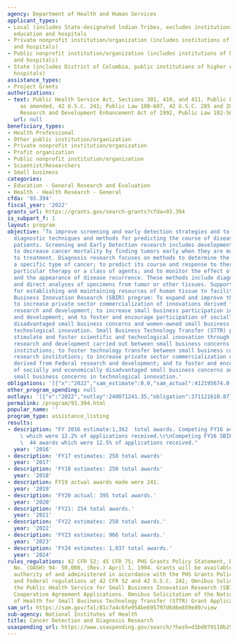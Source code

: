 ```yaml
---
agency: Department of Health and Human Services
applicant_types:
- Local (includes State-designated lndian Tribes, excludes institutions of higher
  education and hospitals
- Private nonprofit institution/organization (includes institutions of higher education
  and hospitals)
- Public nonprofit institution/organization (includes institutions of higher education
  and hospitals)
- State (includes District of Columbia, public institutions of higher education and
  hospitals)
assistance_types:
- Project Grants
authorizations:
- text: Public Health Service Act, Sections 301, 410, and 411, Public Law 78-410,
    as amended, 42 U.S.C. 241; Public Law 100-607, 42 U.S.C. 285 and 285a; Small Business
    Research and Development Enhancement Act of 1992, Public Law 102-564.
  url: null
beneficiary_types:
- Health Professional
- Other public institution/organization
- Private nonprofit institution/organization
- Profit organization
- Public nonprofit institution/organization
- Scientist/Researchers
- Small business
categories:
- Education - General Research and Evaluation
- Health - Health Research - General
cfda: '93.394'
fiscal_year: '2022'
grants_url: https://grants.gov/search-grants?cfda=93.394
is_subpart_f: 1
layout: program
objective: 'To improve screening and early detection strategies and to develop accurate
  diagnostic techniques and methods for predicting the course of disease in cancer
  patients. Screening and Early Detection research includes development of strategies
  to decrease cancer mortality by finding tumors early when they are more amenable
  to treatment. Diagnosis research focuses on methods to determine the presence of
  a specific type of cancer; to predict its course and response to therapy, both a
  particular therapy or a class of agents; and to monitor the effect of the therapy
  and the appearance of disease recurrence. These methods include diagnostic imaging
  and direct analyses of specimens from tumor or other tissues. Support is also provided
  for establishing and maintaining resources of human tissue to facilitate research.  Small
  Business Innovation Research (SBIR) program: To expand and improve the SBIR program;
  to increase private sector commercialization of innovations derived from Federal
  research and development; to increase small business participation in Federal research
  and development; and to foster and encourage participation of socially and economically
  disadvantaged small business concerns and women-owned small business concerns in
  technological innovation. Small Business Technology Transfer (STTR) program: To
  stimulate and foster scientific and technological innovation through cooperative
  research and development carried out between small business concerns and research
  institutions; to foster technology transfer between small business concerns and
  research institutions; to increase private sector commercialization of innovations
  derived from Federal research and development; and to foster and encourage participation
  of socially and economically disadvantaged small business concerns and women-owned
  small business concerns in technological innovation.'
obligations: '[{"x":"2022","sam_estimate":0.0,"sam_actual":412195674.0,"usa_spending_actual":509299212.41},{"x":"2023","sam_estimate":454571516.0,"sam_actual":0.0,"usa_spending_actual":572214586.92},{"x":"2024","sam_estimate":477218400.0,"sam_actual":0.0,"usa_spending_actual":533282575.9}]'
other_program_spending: null
outlays: '[{"x":"2022","outlay":240071241.35,"obligation":371121610.87},{"x":"2023","outlay":126247904.97,"obligation":257178377.21},{"x":"2024","outlay":10804284.69,"obligation":103931007.25}]'
permalink: /program/93.394.html
popular_name: ''
program_type: assistance_listing
results:
- description: "FY 2016 estimate:1,362  total awards. Competing FY16 actual: 213 awards\
    \ which were 12.2% of applications received.\r\nCompeting FY16 SBIR/STTR actual:\
    \  44 awards which were 12.5% of applications received."
  year: '2016'
- description: 'FY17 estimates: 258 total awards'
  year: '2017'
- description: 'FY18 estimates: 250 total awards'
  year: '2018'
- description: FY19 actual awards made were 241.
  year: '2019'
- description: 'FY20 actual: 395 total awards.'
  year: '2020'
- description: 'FY21: 254 total awards.'
  year: '2021'
- description: 'FY22 estimates: 250 total awards.'
  year: '2022'
- description: 'FY23 estimates: 966 total awards.'
  year: '2023'
- description: 'FY24 estimates: 1,037 total awards.'
  year: '2024'
rules_regulations: 42 CFR 52; 45 CFR 75; PHS Grants Policy Statement, DHHS Publication
  No. (OASH) 94- 50,000, (Rev.) April 1, 1994. Grants will be available under the
  authority of and administered in accordance with the PHS Grants Policy Statement
  and Federal regulations at 42 CFR 52 and 42 U.S.C. 241; Omnibus Solicitation of
  the Public Health Service for Small Business Innovation Research (SBIR) Grant and
  Cooperative Agreement Applications. Omnibus Solicitation of the National Institute
  of Health for Small Business Technology Transfer (STTR) Grant Applications.
sam_url: https://sam.gov/fal/81c7a4c6fe954be695797d6d6e859e89/view
sub-agency: National Institutes of Health
title: Cancer Detection and Diagnosis Research
usaspending_url: https://www.usaspending.gov/search/?hash=d1bd079118b252e4362c9b5849e58f19
---
```

